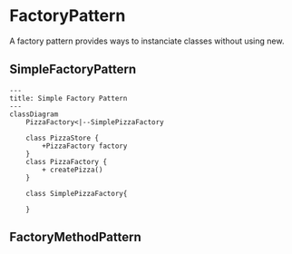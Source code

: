 # FactoryPattern 
A factory pattern provides ways to instanciate classes without using new. 

## SimpleFactoryPattern
```mermaid
---
title: Simple Factory Pattern
---
classDiagram
    PizzaFactory<|--SimplePizzaFactory

    class PizzaStore {
        +PizzaFactory factory
    }
    class PizzaFactory {
        + createPizza()
    }

    class SimplePizzaFactory{

    }
```



## FactoryMethodPattern

